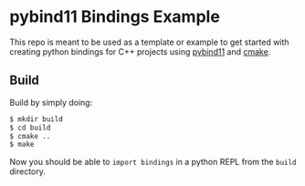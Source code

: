 pybind11 Bindings Example
=========================

This repo is meant to be used as a template or example to get started with
creating python bindings for C++ projects using
[pybind11](https://github.com/pybind/pybind11) and [cmake](https://cmake.org/).

Build
-----

Build by simply doing:

```sh
$ mkdir build
$ cd build
$ cmake ..
$ make
```

Now you should be able to `import bindings` in a python REPL from the `build`
directory.
